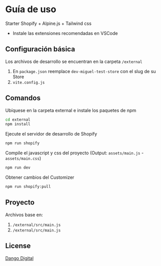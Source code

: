 # Guía de uso

Starter Shopify + Alpine.js + Tailwind css
* Instale las extensiones recomendadas en VSCode

## Configuración básica

Los archivos de desarrollo se encuentran en la carpeta `/external`

1. En `package.json` reemplace `dev-miguel-test-store` con el slug de su Store 
2. `vite.config.js`

## Comandos
Ubíquese en la carpeta external e instale los paquetes de npm
```bash
cd external
npm install
```

Ejecute el servidor de desarrollo de Shopify
```bash
npm run shopify
```

Compile el javascript y css del proyecto (Output: `assets/main.js` - `assets/main.css`)
```bash
npm run dev
```

Obtener cambios del Customizer
```bash
npm run shopify:pull
```

## Proyecto
Archivos base en:
1. `/external/src/main.js`
2. `/external/src/main.js`


## License

[Dango Digital](https://dango.digital)